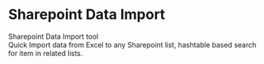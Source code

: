 # Sharepoint Data Import
Sharepoint Data Import tool<br>
Quick Import data from Excel to any Sharepoint list, hashtable based search for item in related lists.
